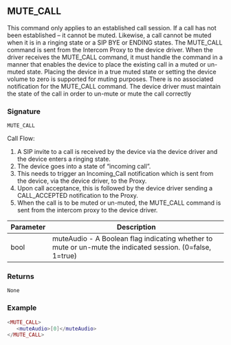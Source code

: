 ## MUTE\_CALL

This command only applies to an established call session. If a call has not been established – it cannot be muted. Likewise, a call cannot be muted when it is in a ringing state or a SIP BYE or ENDING states. The MUTE\_CALL command is sent from the Intercom Proxy to the device driver. When the driver receives the MUTE\_CALL command, it must handle the command in a manner that enables the device to place the existing call in a muted or un-muted state. Placing the device in a true muted state or setting the device volume to zero is supported for muting purposes. There is no associated notification for the MUTE\_CALL command. The device driver must maintain the state of the call in order to un-mute or mute the call correctly


### Signature

`MUTE_CALL `


Call Flow:

1. A SIP invite to a call is received by the device via the device driver and the device enters a ringing state.
2. The device goes into a state of “incoming call”. 
3. This needs to trigger an Incoming\_Call notification which is sent from the device, via the device driver, to the Proxy.
4. Upon call acceptance, this is followed by the device driver sending a CALL\_ACCEPTED notification to the Proxy.
5. When the call is to be muted or un-muted, the MUTE\_CALL command is sent from the intercom proxy to the device driver.


| Parameter | Description                                                                                               |
| --------- | --------------------------------------------------------------------------------------------------------- |
| bool      | muteAudio - A Boolean flag indicating whether to mute or un-mute the indicated session. (0=false, 1=true) |


### Returns

`None`


### Example

```lua
<MUTE_CALL>
   <muteAudio>[0]</muteAudio>
</MUTE_CALL>
```
